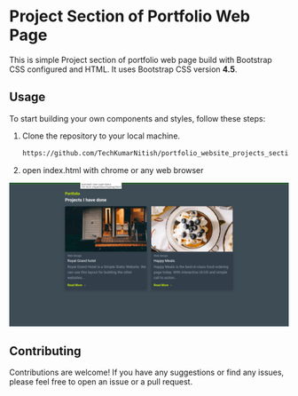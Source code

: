 # Project Section of Portfolio Web Page
This is simple Project section of  portfolio web page build  with Bootstrap CSS configured and HTML. It uses Bootstrap CSS version **4.5**.

## Usage

To start building your own components and styles, follow these steps:

1. Clone the repository to your local machine.
    ```sh
    https://github.com/TechKumarNitish/portfolio_website_projects_section.git
    ```

1. open index.html with chrome or any web browser

<img src="https://github.com/TechKumarNitish/gitHubSource/blob/master/image/portfolio/four.png"/>

## Contributing

Contributions are welcome! If you have any suggestions or find any issues, please feel free to open an issue or a pull request.
